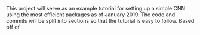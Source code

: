 This project will serve as an example tutorial for setting up a simple CNN using the most efficient
packages as of January 2019. The code and commits will be split into sections so that the tutorial
is easy to follow. Based off of 

